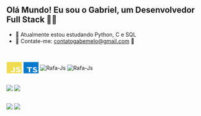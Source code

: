 ## Olá Mundo! Eu sou o Gabriel, um Desenvolvedor Full Stack 👋😎

- 🌱 Atualmente estou estudando Python, C e SQL
- 📧 Contate-me: contatogabemelo@gmail.com 🫡

##

<div style="display: inline_block"><br>
  <img align="center" alt="Rafa-Js" height="30" width="40" src="https://raw.githubusercontent.com/devicons/devicon/master/icons/javascript/javascript-plain.svg">
  <img align="center" alt="Rafa-Ts" height="30" width="40" src="https://raw.githubusercontent.com/devicons/devicon/master/icons/typescript/typescript-plain.svg"src="https://media.discordapp.net/attachments/639956127056134178/890373478988013628/Publicacoes_Instagram_1_1.png?width=676&height=676">
<img align="center" alt="Rafa-Js" height="30" width="40" src="https://cdn-icons-png.flaticon.com/512/1216/1216733.png">
<img align="center" alt="Rafa-Js" height="30" width="40" src="https://cdn-icons-png.flaticon.com/512/732/732190.png">
<!--   <img src="https://github.com/darkkzshw/darkkzshw/blob/main/download20230304155116.gif" img align="right" width="200" height="200" style="border-radius:50px;"> -->
</div>

##

<div>
<a href="https://getbootstrap.com/" target="_blank"><img src="https://img.shields.io/badge/bootstrap-%238511FA.svg?style=for-the-badge&logo=bootstrap&logoColor=white" target="_blank"></a> 
<a href="https://react.dev/" target="_blank"><img src="https://img.shields.io/badge/react-%2320232a.svg?style=for-the-badge&logo=react&logoColor=%2361DAFB" target="_blank"></a>
</div>

##


<div>
  <a href="https://www.linkedin.com/in/" target="_blank"><img src="https://img.shields.io/badge/-LinkedIn-%230077B5?style=for-the-badge&logo=linkedin&logoColor=white" target="_blank"></a> 
  <a href="https://gabecmelo.github.io" target="_blank"><img src="https://img.shields.io/badge/github%20pages-121013?style=for-the-badge&logo=github&logoColor=white" target="_blank"></img></a>
</div>
